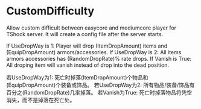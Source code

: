 # CustomDifficulty
Allow custom difficult between easycore and mediumcore player for TShock server.
It will create a config file after the server starts.

If UseDropWay is 1: Player will drop (ItemDropAmount) items and (EquipDropAmount) armors/accessories.
If UseDropWay is 2: All items armors accessories has (RandomDropRate)% rate drops.
If Vanish is True: All droping item will vanish instead of drop into the dead position.

若UseDropWay为1: 死亡时掉落(ItemDropAmount)个物品和(EquipDropAmount)个装备或饰品。
若UseDropWay为2: 所有物品/装备/饰品有百分之(RandomDropRate)几率掉落。
若Vanish为True: 死亡时掉落物品将凭空消失，而不是掉落在死亡处。
